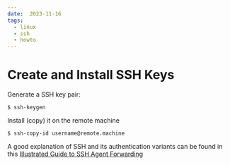 ```yaml
---
date:  2023-11-16
tags:
  - linux
  - ssh
  - howto
---
```


# Create and Install SSH Keys

Generate a SSH key pair:

```
$ ssh-keygen
```

Install (copy) it on the remote machine

```
$ ssh-copy-id username@remote.machine
```

A good explanation of SSH and its authentication variants can be found in this
[Illustrated Guide to SSH Agent Forwarding](http://www.unixwiz.net/techtips/ssh-agent-forwarding.html)
